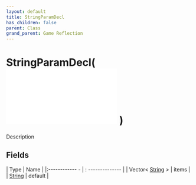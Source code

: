 ```yaml
---
layout: default
title: StringParamDecl
has_children: false
parent: Class
grand_parent: Game Reflection
---
```

# StringParamDecl( ![ ParamDecl ](game-reflection/classes/param_decl.md) )
Description 

## Fields
| Type | Name |
|:------------ - | : -------------- |
| Vector< [String](game-reflection/components/string.md) > | items |
| [String](game-reflection/components/string.md) | default |
